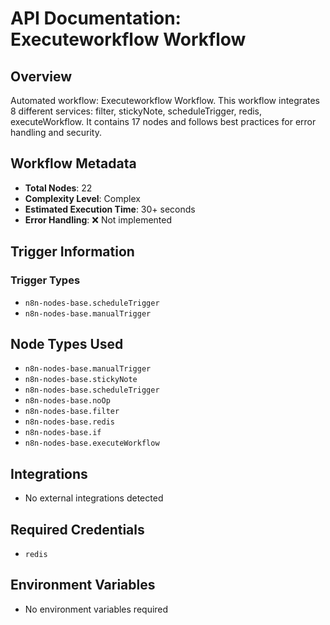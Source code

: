 # API Documentation: Executeworkflow Workflow

## Overview
Automated workflow: Executeworkflow Workflow. This workflow integrates 8 different services: filter, stickyNote, scheduleTrigger, redis, executeWorkflow. It contains 17 nodes and follows best practices for error handling and security.

## Workflow Metadata
- **Total Nodes**: 22
- **Complexity Level**: Complex
- **Estimated Execution Time**: 30+ seconds
- **Error Handling**: ❌ Not implemented

## Trigger Information
### Trigger Types
- `n8n-nodes-base.scheduleTrigger`
- `n8n-nodes-base.manualTrigger`

## Node Types Used
- `n8n-nodes-base.manualTrigger`
- `n8n-nodes-base.stickyNote`
- `n8n-nodes-base.scheduleTrigger`
- `n8n-nodes-base.noOp`
- `n8n-nodes-base.filter`
- `n8n-nodes-base.redis`
- `n8n-nodes-base.if`
- `n8n-nodes-base.executeWorkflow`

## Integrations
- No external integrations detected

## Required Credentials
- `redis`

## Environment Variables
- No environment variables required
